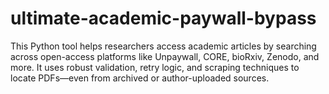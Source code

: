 # ultimate-academic-paywall-bypass
This Python tool helps researchers access academic articles by searching across open-access platforms like Unpaywall, CORE, bioRxiv, Zenodo, and more. It uses robust validation, retry logic, and scraping techniques to locate PDFs—even from archived or author-uploaded sources.
